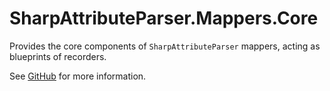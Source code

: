 # SharpAttributeParser.Mappers.Core

Provides the core components of `SharpAttributeParser` mappers, acting as blueprints of recorders.

See [GitHub](https://github.com/SharpAttributeParser/SharpAttributeParser.Mappers) for more information.